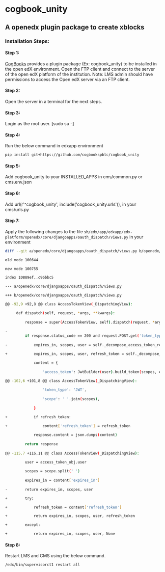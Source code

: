 # cogbook_unity

## A openedx plugin package to create xblocks

### Installation Steps:

#### Step 1:
[CogBooks] provides a plugin package (Ex: cogbook_unity) to be installed in the open edX environment. Open the FTP client and connect to the server of the open edX platform of the institution.
Note: LMS admin should have permissions to access the Open edX server via an FTP client.
#### Step 2:
Open the server in a terminal for the next steps. 

#### Step 3:
Login as the root user. [sudo su -]

#### Step 4:
Run the below command in edxapp environment
```sh
pip install git+https://github.com/cogbookspblc/cogbook_unity
```
#### Step 5:
Add cogbook_unity  to your INSTALLED_APPS in cms/common.py or cms.env.json
#### Step 6:
Add url(r'^cogbook_unity', include('cogbook_unity.urls')),  in your cms/urls.py
#### Step 7:
Apply the following changes to the file ```sh/edx/app/edxapp/edx-platform/openedx/core/djangoapps/oauth_dispatch/views.py``` in your environment

```sh
diff --git a/openedx/core/djangoapps/oauth_dispatch/views.py b/openedx/core/djangoapps/oauth_dispatch/views.py

old mode 100644

new mode 100755

index 10889ef..c96bbc5

--- a/openedx/core/djangoapps/oauth_dispatch/views.py

+++ b/openedx/core/djangoapps/oauth_dispatch/views.py

@@ -92,9 +92,8 @@ class AccessTokenView(_DispatchingView):

     def dispatch(self, request, *args, **kwargs):
     
         response = super(AccessTokenView, self).dispatch(request, *args, **kwargs)
         
-
         if response.status_code == 200 and request.POST.get('token_type', '').lower() == 'jwt':
         
-            expires_in, scopes, user = self._decompose_access_token_response(request, response)

+            expires_in, scopes, user, refresh_token = self._decompose_access_token_response(request, response)

             content = {
             
                 'access_token': JwtBuilder(user).build_token(scopes, expires_in),
                 
@@ -102,6 +101,8 @@ class AccessTokenView(_DispatchingView):

                 'token_type': 'JWT',
                 
                 'scope': ' '.join(scopes),
                 
             }
             
+            if refresh_token:

+                content['refresh_token'] = refresh_token

             response.content = json.dumps(content)
             
         return response
         
@@ -115,7 +116,11 @@ class AccessTokenView(_DispatchingView):

         user = access_token_obj.user
         
         scopes = scope.split(' ')
         
         expires_in = content['expires_in']
         
-        return expires_in, scopes, user

+        try:

+            refresh_token = content['refresh_token']

+            return expires_in, scopes, user, refresh_token

+        except:

+            return expires_in, scopes, user, None
```
#### Step 8:
Restart LMS and CMS using the below command. 
```sh
/edx/bin/supervisorct1 restart all
```



[CogBooks]: <https://www.cogbooks.com/>
